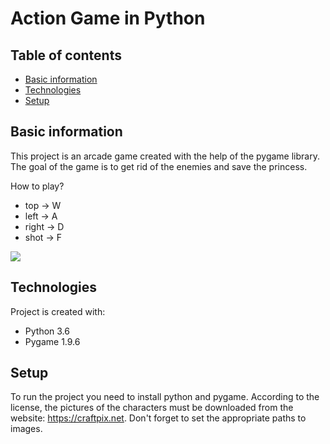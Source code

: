 # Action Game in Python

## Table of contents
* [Basic information](#basic-information)
* [Technologies](#technologies)
* [Setup](#setup)

## Basic information
This project is an arcade game created with the help of the pygame library. 
The goal of the game is to get rid of the enemies and save the princess.

How to play?
* top -> W
* left -> A
* right -> D
* shot -> F
	
![](https://github.com/j-guzik/ActionGameInPython/blob/main/video/arcade_game.gif)  

## Technologies
Project is created with:
* Python 3.6
* Pygame 1.9.6

## Setup
To run the project you need to install python and pygame. 
According to the license, the pictures of the characters must be downloaded from the website: https://craftpix.net.
Don't forget to set the appropriate paths to images.

